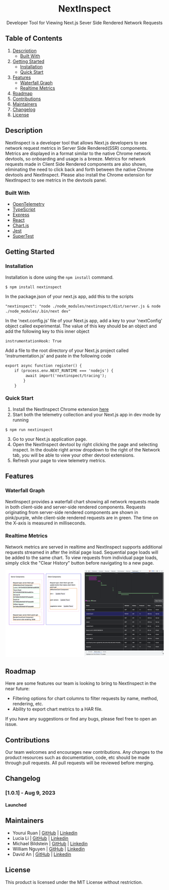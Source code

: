 <h1 align="center">NextInspect</h1>

<p align="center">Developer Tool for Viewing Next.js Sever Side Rendered Network Requests</p>

## Table of Contents

1. [Description](#description)
   - [Built With](#built-with)
2. [Getting Started](#getting-started)
   - [Installation](#installation)
   - [Quick Start](#quick-start)
3. [Features](#features)
   - [Waterfall Graph](#waterfall-graph)
   - [Realtime Metrics](#realtime-metrics)
4. [Roadmap](#roadmap)
5. [Contributions](#contributions)
6. [Maintainers](#maintainers)
7. [Changelog](#changelog)
8. [License](#license)

## **Description**

NextInspect is a developer tool that allows Next.js developers to see network request metrics in Server Side Rendered(SSR) components. Metrics are displayed in a format similar to the native Chrome network devtools, so onboarding and usage is a breeze. Metrics for network requests made in Client Side Rendered components are also shown, eliminating the need to click back and forth between the native Chrome devtools and NextInspect. Please also install the Chrome extension for NextInspect to see metrics in the devtools panel.

### Built With

- [OpenTelemetry](https://opentelemetry.io/)
- [TypeScript](https://www.typescriptlang.org/)
- [Express](https://expressjs.com/)
- [React](https://reactjs.org/)
- [Chart.js](https://www.chartjs.org/docs/latest/)
- [Jest](https://jestjs.io/)
- [SuperTest](https://www.npmjs.com/package/supertest)

## Getting Started

### Installation

Installation is done using the `npm install` command.

```console
$ npm install nextinspect
```

In the package.json of your next.js app, add this to the scripts

```
"nextinspect": "node ./node_modules/nextinspect/dist/server.js & node ./node_modules/.bin/next dev"
```

In the 'next.config.js' file of your Next.js app, add a key to your 'nextConfig' object called experimental. The value of this key should be an object and add the following key to this inner object 

```
instrumentationHook: True
```

Add a file to the root directory of your Next.js project called 'instrumentation.js' and paste in the following code

```
export async function register() {
    if (process.env.NEXT_RUNTIME === 'nodejs') {
         await import('nextinspect/tracing'); 
        } 
    }
```


### Quick Start

1. Install the NextInspect Chrome extension [here](https://chrome.google.com/webstore/detail/nextinspect/pnllkkbkkjkhebaeocnbfdcchnpfbbaa)
2. Start both the telemetry collection and your Next.js app in dev mode by running 
```
$ npm run nextinspect
```
3. Go to your Next.js application page.
4. Open the NextInspect devtool by right clicking the page and selecting inspect. In the double right arrow dropdown to the right of the Network tab, you will be able to view your other devtool extensions.
5. Refresh your page to view telemetry metrics.

## Features

### Waterfall Graph

NextInspect provides a waterfall chart showing all network requests made in both client-side and server-side rendered components. Requests originating from server-side rendered components are shown in pink/purple, while client-side rendered requests are in green. The time on the X-axis is measured in milliseconds.

### Realtime Metrics

Network metrics are served in realtime and NextInspect supports additional requests streamed in after the initial page load. Sequential page loads will be added to the same chart. To view requests from individual page loads, simply click the "Clear History" button before navigating to a new page.

![](./assets/demo.png)

## Roadmap

Here are some features our team is looking to bring to NextInspect in the near future:

- Filtering options for chart columns to filter requests by name, method, rendering, etc.
- Ability to export chart metrics to a HAR file.

If you have any suggestions or find any bugs, please feel free to open an issue.

## Contributions

Our team welcomes and encourages new contributions. Any changes to the product resources such as documentation, code, etc should be made through pull requests. All pull requests will be reviewed before merging.

## Changelog

### [1.0.1] - Aug 9, 2023

#### Launched

## Maintainers

- Yourui Ruan | [GitHub](https://github.com/YouruiR) | [Linkedin](https://www.linkedin.com/in/YouruiR/)
- Lucia Li | [GitHub](https://github.com/li-lucia) | [Linkedin](linkedin.com/in/li-lucia-j)
- Michael Bildstein | [GitHub](https://github.com/mbildstein) | [Linkedin](https://www.linkedin.com/in/mbildstein/)
- William Nguyen | [GitHub](https://github.com/wnguye03) | [Linkedin](https://www.linkedin.com/in/william-nguyen202103/)
- David An | [GitHub](https://github.com/davidan1989) | [Linkedin](https://www.linkedin.com/in/david-an-63b44317/)

## License

This product is licensed under the MIT License without restriction.